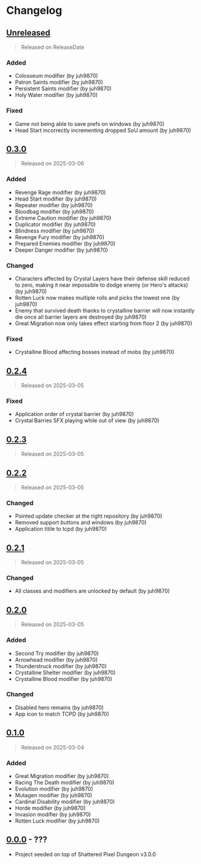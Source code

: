 # Changelog

<!-- next-header -->

## [Unreleased]

> Released on ReleaseDate

### Added

- Colosseum modifier (by juh9870)
- Patron Saints modifier (by juh9870)
- Persistent Saints modifier (by juh9870)
- Holy Water modifier (by juh9870)

### Fixed

- Game not being able to save prefs on windows (by juh9870)
- Head Start incorrectly incrementing dropped SoU amount (by juh9870)

## [0.3.0]

> Released on 2025-03-06

### Added

- Revenge Rage modifier (by juh9870)
- Head Start modifier (by juh9870)
- Repeater modifier (by juh9870)
- Bloodbag modifier (by juh9870)
- Extreme Caution modifier (by juh9870)
- Duplicator modifier (by juh9870)
- Blindness modifier (by juh9870)
- Revenge Fury modifier (by juh9870)
- Prepared Enemies modifier (by juh9870)
- Deeper Danger modifier (by juh9870)

### Changed

- Characters affected by Crystal Layers have their defense skill reduced to zero, making it near impossible to dodge enemy (or Hero's attacks) (by juh9870)
- Rotten Luck now makes multiple rolls and picks the lowest one (by juh9870)
- Enemy that survived death thanks to crystalline barrier will now instantly die once all barrier layers are destroyed (by juh9870)
- Great Migration now only takes effect starting from floor 2 (by juh9870)

### Fixed

- Crystalline Blood affecting bosses instead of mobs (by juh9870)

## [0.2.4]

> Released on 2025-03-05

### Fixed

- Application order of crystal barrier (by juh9870)
- Crystal Barries SFX playing while out of view (by juh9870)

## [0.2.3]

> Released on 2025-03-05

## [0.2.2]

> Released on 2025-03-05

### Changed

- Pointed update checker at the right repository (by juh9870)
- Removed support buttons and windows (by juh9870)
- Application titile to tcpd (by juh9870)

## [0.2.1]

> Released on 2025-03-05

### Changed

- All classes and modifiers are unlocked by default (by juh9870)

## [0.2.0]

> Released on 2025-03-05

### Added

- Second Try modifier (by juh9870)
- Arrowhead modifier (by juh9870)
- Thunderstruck modifier (by juh9870)
- Crystalline Shelter modifier (by juh9870)
- Crystalline Blood modifier (by juh9870)

### Changed

- Disabled hero remains (by juh9870)
- App icon to match TCPD (by juh9870)

## [0.1.0]

> Released on 2025-03-04

### Added

- Great Migration modifier (by juh9870)
- Racing The Death modifier (by juh9870)
- Evolution modifier (by juh9870)
- Mutagen modifier (by juh9870)
- Cardinal Disability modifier (by juh9870)
- Horde modifier (by juh9870)
- Invasion modifier (by juh9870)
- Rotten Luck modifier (by juh9870)

## [0.0.0] - ???
- Project seeded on top of Shattered Pixel Dungeon v3.0.0

<!-- next-url -->
[Unreleased]: https://github.com/juh9870/TooCruelPixelDungeonTrials/compare/TCPD-0.3.0...HEAD
[0.3.0]: https://github.com/juh9870/TooCruelPixelDungeonTrials/compare/TCPD-0.2.4...TCPD-0.3.0
[0.2.4]: https://github.com/juh9870/TooCruelPixelDungeonTrials/compare/TCPD-0.2.3...TCPD-0.2.4
[0.2.3]: https://github.com/juh9870/TooCruelPixelDungeonTrials/compare/TCPD-0.2.2...TCPD-0.2.3
[0.2.2]: https://github.com/juh9870/TooCruelPixelDungeonTrials/compare/TCPD-0.2.1...TCPD-0.2.2
[0.2.1]: https://github.com/juh9870/TooCruelPixelDungeonTrials/compare/TCPD-0.2.0...TCPD-0.2.1
[0.2.0]: https://github.com/juh9870/TooCruelPixelDungeonTrials/compare/TCPD-0.1.0...TCPD-0.2.0
[0.1.0]: https://github.com/juh9870/TooCruelPixelDungeonTrials/compare/TCPD-0.0.0...TCPD-0.1.0
[0.0.0]: https://github.com/juh9870/TooCruelPixelDungeonTrials/tree/TCPD-0.0.0
